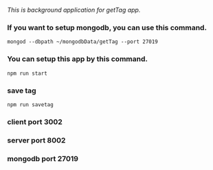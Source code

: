 *This is background application for getTag app.*
### If you want to setup mongodb, you can use this command. 
```mongod --dbpath ~/mongodbData/getTag --port 27019```
### You can setup this app by this command.
```npm run start```
### save tag
```npm run savetag ```
### client port 3002
### server port 8002
### mongodb port 27019
